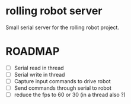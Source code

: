 # rolling robot server

Small serial server for the rolling robot project.

# ROADMAP

- [ ] Serial read in thread
- [ ] Serial write in thread
- [ ] Capture input commands to drive robot
- [ ] Send commands through serial to robot
- [ ] reduce the fps to 60 or 30 (in a thread also ?)
